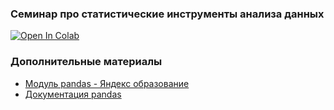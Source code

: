 ### Семинар про статистические инструменты анализа данных

<a target="_blank" href="https://colab.research.google.com/drive/1IKCvsDVfffbmMZVCeIBXzFMdvC6-izxz?usp=sharing">
  <img src="https://colab.research.google.com/assets/colab-badge.svg" alt="Open In Colab"/>
</a>

### Дополнительные материалы
- [Модуль pandas - Яндекс образование](https://education.yandex.ru/handbook/python/article/modul-pandas)
- [Документация pandas](http://pandas.geekwriter.ru/getting_started/index.html)
